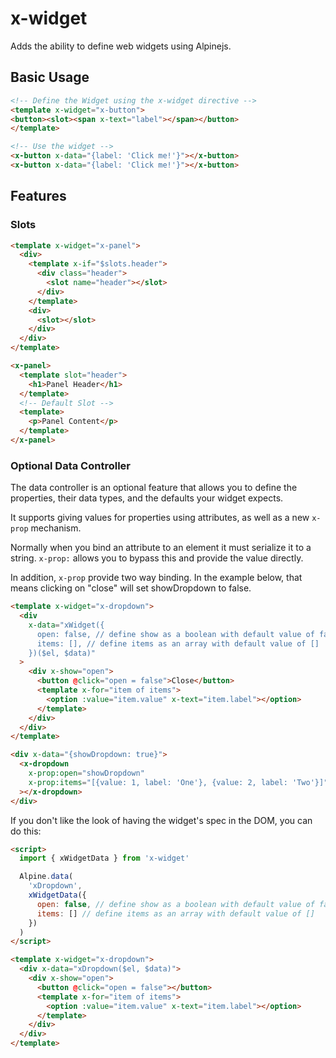 # x-widget

Adds the ability to define web widgets using Alpinejs.

## Basic Usage

```html
<!-- Define the Widget using the x-widget directive -->
<template x-widget="x-button">
<button><slot><span x-text="label"></span></button>
</template>

<!-- Use the widget -->
<x-button x-data="{label: 'Click me!'}"></x-button>
<x-button x-data="{label: 'Click me!'}"></x-button>
```

## Features

### Slots

```html
<template x-widget="x-panel">
  <div>
    <template x-if="$slots.header">
      <div class="header">
        <slot name="header"></slot>
      </div>
    </template>
    <div>
      <slot></slot>
    </div>
  </div>
</template>

<x-panel>
  <template slot="header">
    <h1>Panel Header</h1>
  </template>
  <!-- Default Slot -->
  <template>
    <p>Panel Content</p>
  </template>
</x-panel>
```

### Optional Data Controller

The data controller is an optional feature that allows you to define the properties, their data types, and the defaults your widget expects.

It supports giving values for properties using attributes, as well as a new `x-prop` mechanism.

Normally when you bind an attribute to an element it must serialize it to a string. `x-prop:` allows you to bypass this and provide the value directly.

In addition, `x-prop` provide two way binding. In the example below, that means clicking on "close" will set showDropdown to false.

```html
<template x-widget="x-dropdown">
  <div
    x-data="xWidget({
      open: false, // define show as a boolean with default value of false
      items: [], // define items as an array with default value of []
    })($el, $data)"
  >
    <div x-show="open">
      <button @click="open = false">Close</button>
      <template x-for="item of items">
        <option :value="item.value" x-text="item.label"></option>
      </template>
    </div>
  </div>
</template>

<div x-data="{showDropdown: true}">
  <x-dropdown
    x-prop:open="showDropdown"
    x-prop:items="[{value: 1, label: 'One'}, {value: 2, label: 'Two'}]"
  ></x-dropdown>
</div>
```

If you don't like the look of having the widget's spec in the DOM, you can do this:

```html
<script>
  import { xWidgetData } from 'x-widget'

  Alpine.data(
    'xDropdown',
    xWidgetData({
      open: false, // define show as a boolean with default value of false
      items: [] // define items as an array with default value of []
    })
  )
</script>

<template x-widget="x-dropdown">
  <div x-data="xDropdown($el, $data)">
    <div x-show="open">
      <button @click="open = false"></button>
      <template x-for="item of items">
        <option :value="item.value" x-text="item.label"></option>
      </template>
    </div>
  </div>
</template>
```
